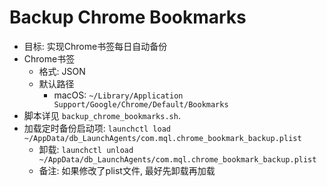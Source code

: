 # Backup Chrome Bookmarks

- 目标: 实现Chrome书签每日自动备份
- Chrome书签
    - 格式: JSON
    - 默认路径
        - macOS: `~/Library/Application Support/Google/Chrome/Default/Bookmarks`
- 脚本详见 `backup_chrome_bookmarks.sh`.
- 加载定时备份启动项: `launchctl load ~/AppData/db_LaunchAgents/com.mql.chrome_bookmark_backup.plist`
    - 卸载: `launchctl unload ~/AppData/db_LaunchAgents/com.mql.chrome_bookmark_backup.plist`
    - 备注: 如果修改了plist文件, 最好先卸载再加载